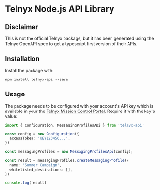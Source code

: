 # Telnyx Node.js API Library

## Disclaimer
This is not the official Telnyx package, but it has been generated using the Telnyx OpenAPI spec to get a typescript first version of their APIs.

## Installation
Install the package with:

```
npm install telnyx-api --save
```

## Usage

The package needs to be configured with your account's API key which is
available in your the [Telnyx Mission Control Portal](https://portal.telnyx.com). Require it with the key's
value:

``` ts
import { Configuration, MessagingProfilesApi } from 'telnyx-api'

const config = new Configuration({
  accessToken: 'KEY123456...',
})

const messagingProfiles = new MessagingProfilesApi(config);
 
const result = messagingProfiles.createMessagingProfile({
  name: 'Summer Campaign',
  whitelisted_destinations: [],
})

console.log(result)
```
